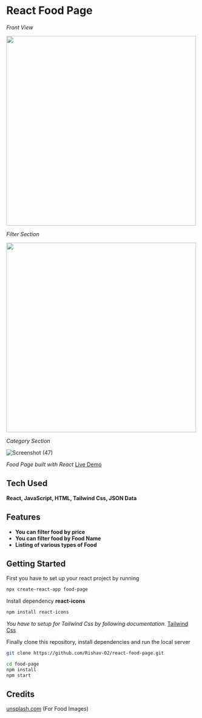 # React Food Page

*Front View* 

<img src="https://user-images.githubusercontent.com/100300441/212842809-eebb676a-0e5c-47b2-8276-9290837f5827.png" width="500">

*Filter Section*

<img src="https://user-images.githubusercontent.com/100300441/212843671-2e35fb18-8a8d-443a-a018-af172a3e3d28.png" width="500">

*Category Section*

![Screenshot (47)](https://user-images.githubusercontent.com/100300441/212845097-cbf1c300-173b-4fdf-b745-6867db3c50d6.png)

<!-- *Mobile Responsive*
![Screenshot (49)](https://user-images.githubusercontent.com/100300441/212845352-5916072c-5c78-4fd2-9d66-3aa884ff6cad.png)

*NavBar Icons*
![Screenshot (48)](https://user-images.githubusercontent.com/100300441/212845321-6797202b-f34f-4cd3-b7be-61cb90579983.png) -->






*Food Page built with React* [Live Demo](https://justeats.netlify.app/)


## Tech Used

**React, JavaScript, HTML, Tailwind Css, JSON Data**

## Features

- **You can filter food by price**
- **You can filter food by Food Name**
- **Listing of various types of Food**

## Getting Started

First you have to set up your react project by running

```bash
npx create-react-app food-page
```
Install dependency **react-icons**
```bash
npm install react-icons
```
*You have to setup for Tailwind Css by following documentation.* [Tailwind Css](https://tailwindcss.com/)
<br>

Finally clone this repository, install dependencies and run the local server

```bash
git clone https://github.com/Rishav-02/react-food-page.git
```


```bash
cd food-page
npm install
npm start
```


## Credits

[unsplash.com](https://unsplash.com/ 'unsplash.com') (For Food Images)
